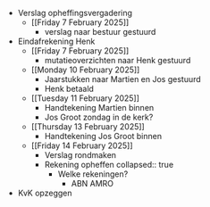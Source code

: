 - Verslag opheffingsvergadering
	- [[Friday 7 February 2025]]
		- verslag naar bestuur gestuurd
- Eindafrekening Henk
	- [[Friday 7 February 2025]]
		- mutatieoverzichten naar Henk gestuurd
	- [[Monday 10 February 2025]]
		- Jaarstukken naar Martien en Jos gestuurd
		- Henk betaald
	- [[Tuesday 11 February 2025]]
		- Handtekening Martien binnen
		- Jos Groot zondag in de kerk?
	- [[Thursday 13 February 2025]]
		- Handtekening Jos Groot binnen
	- [[Friday 14 February 2025]]
		- Verslag rondmaken
		- Rekening opheffen
		  collapsed:: true
			- Welke rekeningen?
				- ABN AMRO
- KvK opzeggen